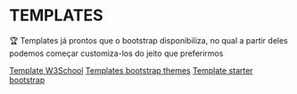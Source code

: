 # TEMPLATES

🏆 Templates já prontos que o bootstrap disponibiliza, no qual a partir deles podemos começar customiza-los do jeito que preferirmos 

[Template W3School](https://www.w3schools.com/bootstrap5/bootstrap_templates.php)
[Templates bootstrap themes](https://themes.getbootstrap.com/)
[Template starter bootstrap](https://startbootstrap.com/)






<aside>





















